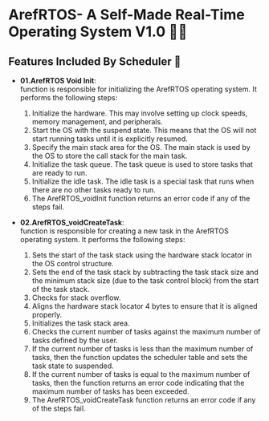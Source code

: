# ArefRTOS- A Self-Made Real-Time Operating System V1.0 👨‍💻

## Features Included By Scheduler 🚀

- **01.ArefRTOS Void Init**:  
  function is responsible for initializing the ArefRTOS operating system. It performs the following steps:  
  01. Initialize the hardware. This may involve setting up clock speeds, memory management, and peripherals.  
  02. Start the OS with the suspend state. This means that the OS will not start running tasks until it is explicitly resumed.  
  03. Specify the main stack area for the OS. The main stack is used by the OS to store the call stack for the main task.  
  04. Initialize the task queue. The task queue is used to store tasks that are ready to run.  
  05. Initialize the idle task. The idle task is a special task that runs when there are no other tasks ready to run.  
  06. The ArefRTOS_voidInit function returns an error code if any of the steps fail.

- **02.ArefRTOS_voidCreateTask**:  
  function is responsible for creating a new task in the ArefRTOS operating system. It performs the following steps:  
  01. Sets the start of the task stack using the hardware stack locator in the OS control structure.  
  02. Sets the end of the task stack by subtracting the task stack size and the minimum stack size (due to the task control block) from the start of the task stack.  
  03. Checks for stack overflow.  
  04. Aligns the hardware stack locator 4 bytes to ensure that it is aligned properly.  
  05. Initializes the task stack area.  
  06. Checks the current number of tasks against the maximum number of tasks defined by the user.  
  07. If the current number of tasks is less than the maximum number of tasks, then the function updates the scheduler table and sets the task state to suspended. 
  08. If the current number of tasks is equal to the maximum number of tasks, then the function returns an error code indicating that the maximum number of tasks 
        has been exceeded.  
  09. The ArefRTOS_voidCreateTask function returns an error code if any of the steps fail.  
